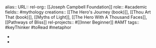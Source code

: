alias::
URL::
rel-org:: [[Joseph Campbell Foundation]] 
role:: #academic 
fields:: #mythology 
creations:: [[The Hero's Journey (book)]], [[Thou Art That (book)]], [[Myths of Light]], [[The Hero With A Thousand Faces]], [[Pathways of Bliss]] 
rel-projects:: #[[Inner Beginner]] #AMT 
tags:: #keyThinker #toRead #metaphor 

-
-